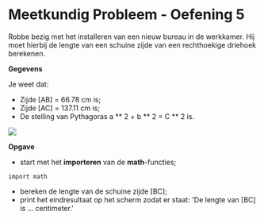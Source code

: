 # Meetkundig Probleem - Oefening 5

Robbe bezig met het installeren van een nieuw bureau in de werkkamer. Hij moet hierbij de lengte van een schuine zijde van een rechthoekige driehoek berekenen. 

**Gegevens**

Je weet dat: 
* Zijde [AB] = 66.78 cm is; 
* Zijde [AC] = 137.11 cm is; 
* De stelling van Pythagoras a ** 2 + b ** 2 = C ** 2 is. 

<img src="https://www.examenoverzicht.nl/pub/media/wysiwyg/Stelling_van_Pythagoras_rechthoekige_driehoek.png"/>

**Opgave**
* start met het **importeren** van de **math**-functies; 
```
import math
```
* bereken de lengte van de schuine zijde [BC];
* print het eindresultaat op het scherm zodat er staat: 'De lengte van [BC] is ... centimeter.' 
